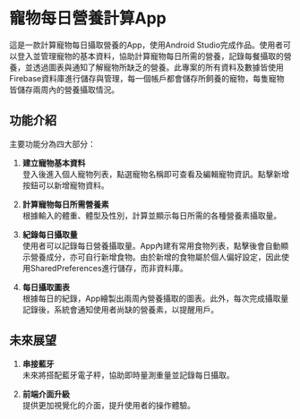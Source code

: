 # 寵物每日營養計算App

這是一款計算寵物每日攝取營養的App，使用Android Studio完成作品。使用者可以登入並管理寵物的基本資料，協助計算寵物每日所需的營養，記錄每餐攝取的營養，並透過圖表與通知了解寵物所缺乏的營養。此專案的所有資料及數據皆使用Firebase資料庫進行儲存與管理，每一個帳戶都會儲存所飼養的寵物，每隻寵物皆儲存兩周內的營養攝取情況。

## 功能介紹

主要功能分為四大部分：

1. **建立寵物基本資料**  
   登入後進入個人寵物列表，點選寵物名稱即可查看及編輯寵物資訊。點擊新增按鈕可以新增寵物資料。

2. **計算寵物每日所需營養素**  
   根據輸入的體重、體型及性別，計算並顯示每日所需的各種營養素攝取量。

3. **紀錄每日攝取量**  
   使用者可以記錄每日營養攝取量。App內建有常用食物列表，點擊後會自動顯示營養成分，亦可自行新增食物。由於新增的食物屬於個人偏好設定，因此使用SharedPreferences進行儲存，而非資料庫。

4. **每日攝取圖表**  
   根據每日的紀錄，App繪製出兩周內營養攝取的圖表。此外，每次完成攝取量記錄後，系統會通知使用者尚缺的營養素，以提醒用戶。

## 未來展望

1. **串接藍牙**  
   未來將搭配藍牙電子秤，協助即時量測重量並記錄每日攝取。

2. **前端介面升級**  
   提供更加視覺化的介面，提升使用者的操作體驗。
